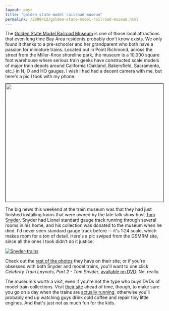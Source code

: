 ```yaml
---
layout: post
title: "golden state model railroad museum"
permalink: /2008/12/golden-state-model-railroad-museum.html
---
```


<p>The <a href="http://www.gsmrm.org/index.shtml">Golden State Model Railroad Museum</a> is one of those local attractions that even long time Bay Area residents probably don't know exists.  We only found it thanks to a pre-schooler and her grandparent who both have a passion for miniature trains.  Located out in Point Richmond, across the street from  the Miller-Knox shoreline park, the museum is a 10,000 square foot warehouse where serious train geeks have constructed scale models of major train depots around California (Oakland, Bakersfield, Sacramento, etc.) in N, O and HO gauges.  I wish I had had a decent camera with me, but here's a pic I took with my phone:</p>

<p><a href="http://www.flickr.com/photos/msippey/sets/72157610894408805/"><img src="https://farm4.static.flickr.com/3170/3095043271_76ae270da2.jpg" width="500" height="375" border="1" /></a></p>

<p>The big news this weekend at the train museum was that they had just finished installing trains that were owned by the late talk show host <a href="http://en.wikipedia.org/wiki/Tom_Snyder">Tom Snyder</a>.  Snyder had Lionel standard gauge track running through several rooms in his home, and his collection was donated to the museum when he died.  I'd never seen standard gauge track before -- it's 1:24 scale, which makes room for a <em>ton</em> of detail.  Here's a pic swiped from the GSMRM site, since all the ones I took didn't do it justice:</p>

<p><a href="http://www.gsmrm.org/tom_snyder/"><img class="at-xid-6a00d8341c4f5f53ef0105365335b2970c" alt="Snyder-trains" src="https://sippey.typepad.com/.a/6a00d8341c4f5f53ef0105365335b2970c-500wi" /></a></p>

<p>Check out the <a href="http://www.gsmrm.org/tom_snyder/">rest of the photos</a> they have on their site; or if you're obsessed with both Snyder and model trains, you'll want to one click <em>Celebrity Train Layouts, Part 2 - Tom Snyder</em>, <a href="http://www.amazon.com/Celebrity-Train-Layouts-Part-Snyder/dp/B0000EI2MB">available on DVD</a>.  No, really.</p>

<p>The museum's worth a visit, even if you're not the type who buys DVDs of model train collections.  Visit <a href="http://www.gsmrm.org/index.shtml">their site</a> ahead of time, though, to make sure you go on a day when the trains are <a href="http://www.boingboing.net/2008/11/30/trains-on-the-brain.html">actually running</a>, otherwise you'll probably end up watching guys drink cold coffee and repair tiny little engines. And that's just not as much fun for the kids.</p>



